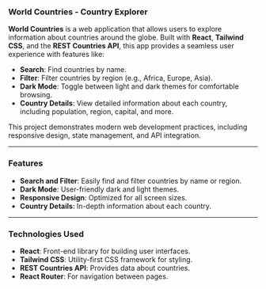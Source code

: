 ### **World Countries - Country Explorer**

**World Countries** is a web application that allows users to explore information about countries around the globe. Built with **React**, **Tailwind CSS**, and the **REST Countries API**, this app provides a seamless user experience with features like:

- **Search**: Find countries by name.
- **Filter**: Filter countries by region (e.g., Africa, Europe, Asia).
- **Dark Mode**: Toggle between light and dark themes for comfortable browsing.
- **Country Details**: View detailed information about each country, including population, region, capital, and more.

This project demonstrates modern web development practices, including responsive design, state management, and API integration.

---

### **Features**
- **Search and Filter**: Easily find and filter countries by name or region.
- **Dark Mode**: User-friendly dark and light themes.
- **Responsive Design**: Optimized for all screen sizes.
- **Country Details**: In-depth information about each country.

---

### **Technologies Used**
- **React**: Front-end library for building user interfaces.
- **Tailwind CSS**: Utility-first CSS framework for styling.
- **REST Countries API**: Provides data about countries.
- **React Router**: For navigation between pages.
